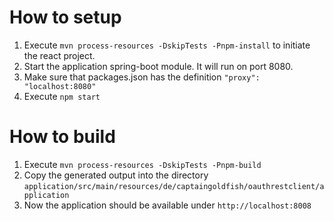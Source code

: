 # How to setup

1. Execute `mvn process-resources -DskipTests -Pnpm-install` to initiate the react project.
2. Start the application spring-boot module. It will run on port 8080.
3. Make sure that packages.json has the definition `"proxy": "localhost:8080"`
4. Execute `npm start`
                        
# How to build

1. Execute `mvn process-resources -DskipTests -Pnpm-build`
2. Copy the generated output into the directory `application/src/main/resources/de/captaingoldfish/oauthrestclient/application`
3. Now the application should be available under `http://localhost:8008`
